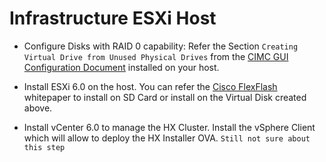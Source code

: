 # Infrastructure ESXi Host

* Configure Disks with RAID 0 capability: Refer the Section `Creating Virtual Drive from Unused Physical Drives` from the [CIMC GUI Configuration Document](https://www.cisco.com/c/en/us/support/servers-unified-computing/ucs-c-series-integrated-management-controller/products-installation-and-configuration-guides-list.html) installed on your host.
  
* Install ESXi 6.0 on the host. You can refer the [Cisco FlexFlash](https://www.cisco.com/c/dam/en/us/solutions/collateral/data-center-virtualization/unified-computing/whitepaper_C11-718938.pdf) whitepaper to install on SD Card or install on the Virtual Disk created above.
  
* Install vCenter 6.0 to manage the HX Cluster. Install the vSphere Client which will allow to deploy the HX Installer OVA. `Still not sure about this step`